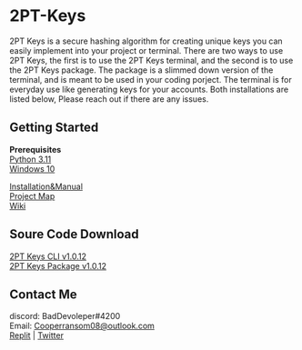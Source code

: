 # 2PT-Keys
2PT Keys is a secure hashing algorithm for creating unique keys you can easily implement into your project or terminal. There are two ways to use 2PT Keys, the first is to use the 2PT Keys terminal, and the second is to use the 2PT Keys package. The package is a slimmed down version of the terminal, and is meant to be used in your coding porject. The terminal is for everyday use like generating keys for your accounts. Both installations are listed below, Please reach out if there are any issues.

## Getting Started
**Prerequisites**  
[Python 3.11](https://www.python.org/downloads/release/python-3110/)  
[Windows 10](https://www.reddit.com/r/Piracy/wiki/guides/win10upgrade_activation/)

[Installation&Manual](https://github.com/itzCozi/2PT-Keys/wiki/Installation&Manual)  
[Project Map](https://github.com/users/itzCozi/projects/3)  
[Wiki](https://github.com/itzCozi/2PT-Keys/wiki)

## Soure Code Download
[2PT Keys CLI v1.0.12](https://itzcozi.github.io/2PT-Keys/data/2PT-console.py)  
[2PT Keys Package v1.0.12](https://itzcozi.github.io/2PT-Keys/data/2PT.py)


Contact Me
---------------------------------
discord: BadDevoleper#4200  
Email: Cooperransom08@outlook.com  
[Replit](https://replit.com/@cozi08) | [Twitter](https://twitter.com/ransom_cooper)